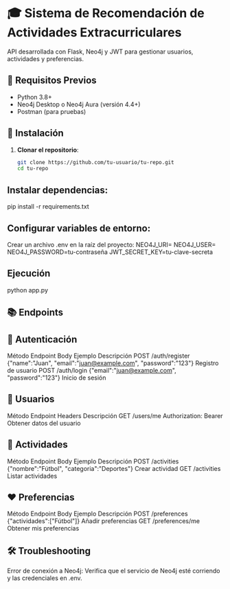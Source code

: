 # 🎓 Sistema de Recomendación de Actividades Extracurriculares

API desarrollada con Flask, Neo4j y JWT para gestionar usuarios, actividades y preferencias.

## 🚀 Requisitos Previos

- Python 3.8+
- Neo4j Desktop o Neo4j Aura (versión 4.4+)
- Postman (para pruebas)

## 🔧 Instalación

1. **Clonar el repositorio**:
   ```bash
   git clone https://github.com/tu-usuario/tu-repo.git
   cd tu-repo

## Instalar dependencias:
pip install -r requirements.txt

## Configurar variables de entorno:
Crear un archivo .env en la raíz del proyecto:
NEO4J_URI=
NEO4J_USER=
NEO4J_PASSWORD=tu-contraseña
JWT_SECRET_KEY=tu-clave-secreta

## Ejecución
python app.py

## 📚 Endpoints
## 🔐 Autenticación

Método	Endpoint	        Body Ejemplo	                                                Descripción
POST	/auth/register	{"name":"Juan", "email":"juan@example.com", "password":"123"}	Registro de usuario
POST	/auth/login	{"email":"juan@example.com", "password":"123"}	                     Inicio de sesión


## 👤 Usuarios
Método	Endpoint	    Headers	                        Descripción
GET	    /users/me	    Authorization: Bearer <token>	Obtener datos del usuario

## 🎯 Actividades
Método	    Endpoint	    Body Ejemplo	                                Descripción
POST	    /activities	    {"nombre":"Fútbol", "categoria":"Deportes"}	    Crear actividad
GET	        /activities		                                                Listar actividades

## ❤️ Preferencias
Método	    Endpoint	    Body Ejemplo	            Descripción
POST	    /preferences	{"actividades":["Fútbol"]}	Añadir preferencias
GET	        /preferences/me		                        Obtener mis preferencias


## 🛠️ Troubleshooting
Error de conexión a Neo4j: Verifica que el servicio de Neo4j esté corriendo y las credenciales en .env.